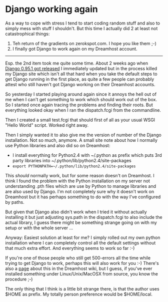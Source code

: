# Django working again

As a way to cope with stress I tend to start coding random stuff and also to simply mess with stuff I shouldn't. But this time I actually did 2 at least not catastrophical things: 

1. Teh return of the gradients on zerokspot.com. I hope you like them ;-)
2. I finally got Django to work again on my Dreamhost account.



-------------------------------



Esp. the 2nd item took me quite some time. About 2 weeks ago when [Django 0.95.1 got released](http://www.djangoproject.com/weblog/2007/jan/21/0951/) I immediately updated but in the process killed my Django site which isn't all that hard when you take the default steps to get Django running in the first place, as quite a few people can probably attest who still haven't got Django working on their Dreamhost accounts.

So yesterday I started playing around again since it annoys the hell out of me when I can't get something to work which should work out of the box. So I started once again tracing the problems and finding their roots. But everything looked okay when I ran the dispatch.fcgi from the commandline.

Then I created a small test.fcgi that should first of all as your usual WSGI "Hello World" script. Worked right away.

Then I simply wanted it to also give me the version of number of the Django installation. Not so much, anymore. A small site note about how I normally use Python libraries and also did so on Dreamhost: 

* I install everything for Python2.4 with ~/.python as prefix which puts 3rd party libraries into ~/.python/lib/python2.4/site-packages
* `export PYTHONPATH=~/.python/lib/python2.4/site-packages`

This _should_ normally work, but for some reason doesn't on Dreamhost. I think I found the problem with the Python installation on my server not understanding .pth files which are use by Python to manage libraries and are also used by Django. I'm not completely sure why it doesn't work on Dreamhost but it has perhaps something to do with the way I've configured by paths. 

But given that Django also didn't work when I tried it without actually installing it but just adjusting sys.path in the dispatch.fcgi to also include the actual library, I guess there might be something strange going on with my setup or with the whole server ...

Anyway: Easiest solution at least for me? I simply rolled out my own python installation where I can completely control all the default settings without that much extra effort. And everything seems to work so far :-)

If you're one of those people who still get 500-errors all the time while trying to get Django to work, perhaps this will also work for you :-) There's also a [page](http://wiki.dreamhost.com/index.php/Python) about this in the Dreamhost wiki, but I guess, if you've ever installed something under Linux/Unix/MacOSX from source, you know the procedure ;-)

The only thing that I think is a little bit strange there, is that the author uses $HOME as prefix. My totally person preference would be $HOME/local.